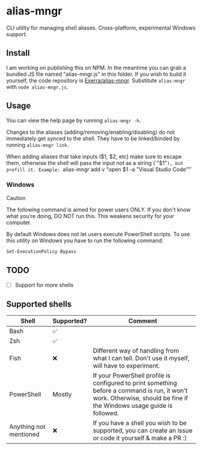 # alias-mngr
CLI utility for managing shell aliases. Cross-platform, experimental Windows support.

## Install
I am working on publishing this on NPM. In the meantime you can grab a bundled JS file named "alias-mngr.js" in this folder. If you wish to build it yourself, the code repository is [Exerra/alias-mngr](https://github.com/Exerra/alias-mngr). Substitute `alias-mngr` with `node alias-mngr.js`.

## Usage

You can view the help page by running `alias-mngr -h`.

Changes to the aliases (adding/removing/enabling/disabling) do not immediately get synced to the shell. They have to be linked/binded by running `alias-mngr link`.

When adding aliases that take inputs ($1, $2, etc) make sure to escape them, otherwise the shell will pass the input not as a string (`"$1"`), but prefill it.
Example: `alias-mngr add v "open \$1 -a \"Visual Studio Code\""`

### Windows

> [!CAUTION]
> The following command is aimed for power users ONLY. If you don't know what you're doing, DO NOT run this. This weakens security for your computer.

By default Windows does not let users execute PowerShell scripts. To use this utility on Windows you have to run the following command:
```sh
Set-ExecutionPolicy Bypass
```

## TODO
- [ ] Support for more shells

## Supported shells

| Shell                  | Supported? | Comment                                                                                                                                                               |
| ---------------------- | ---------- | --------------------------------------------------------------------------------------------------------------------------------------------------------------------- |
| Bash                   | ✅          |                                                                                                                                                                       |
| Zsh                    | ✅          |                                                                                                                                                                       |
| Fish                   | ❌          | Different way of handling from what I can tell. Don't use it myself, will have to experiment.                                                                         |
| PowerShell             | Mostly     | If your PowerShell profile is configured to print something before a command is run, it won't work. Otherwise, should be fine if the Windows usage guide is followed. |
| Anything not mentioned | ❌          | If you have a shell you wish to be supported, you can create an issue or code it yourself & make a PR :)                                                              |

